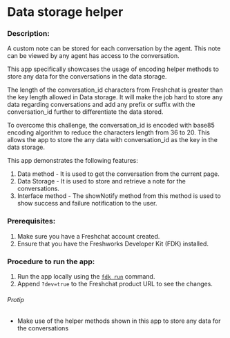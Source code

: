 # Data storage helper

### Description:
A custom note can be stored for each conversation by the agent. This note can be viewed by any agent has access to the conversation.

This app specifically showcases the usage of encoding helper methods to store any data for the conversations in the data storage.

The length of the conversation_id characters from Freshchat is greater than the key length allowed in Data storage. It will make the job hard to store any data regarding conversations and add any prefix or suffix with the conversation_id further to differentiate the data stored.

To overcome this challenge, the conversation_id is encoded with base85 encoding algorithm to reduce the characters length from 36 to 20. This allows the app to store the any data with conversation_id as the key in the data storage.

This app demonstrates the following features:

1. Data method - It is used to get the conversation from the current page.
2. Data Storage - It is used to store and retrieve a note for the conversations.
3. Interface method - The showNotify method from this method is used to show success and failure notification to the user.

### Prerequisites:
1. Make sure you have a Freshchat account created.
2. Ensure that you have the Freshworks Developer Kit (FDK) installed.

### Procedure to run the app:
1. Run the app locally using the [`fdk run`](https://developers.freshchat.com/v2/docs/freshworks-cli/#run) command.
2. Append `?dev=true` to the Freshchat product URL to see the changes.

###### Protip
- Make use of the helper methods shown in this app to store any data for the conversations
